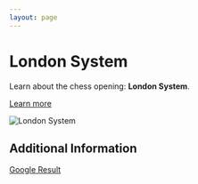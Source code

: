 ```yaml
---
layout: page
---
```

# London System

Learn about the chess opening: **London System**.

[Learn more](https://www.thechesswebsite.com/london-system/)

![London System](https://www.thechesswebsite.com/wp-content/uploads/2012/07/londonsystem_big.png)

## Additional Information

[Google Result](https://www.chess.com/openings/London-System)
